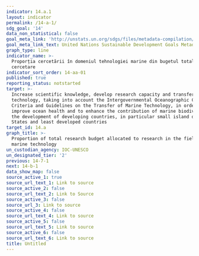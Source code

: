 ```yaml
---
indicator: 14.a.1
layout: indicator
permalink: /14-a-1/
sdg_goal: '14'
data_non_statistical: false
goal_meta_link: 'http://unstats.un.org/sdgs/files/metadata-compilation/Metadata-Goal-14.pdf'
goal_meta_link_text: United Nations Sustainable Development Goals Metadata (pdf 288kB)
graph_type: line
indicator_name: >-
  Proporția cercetării în domeniul tehnologiei marine din bugetul total de
  cercetare
indicator_sort_order: 14-aa-01
published: true
reporting_status: notstarted
target: >-
  Increase scientific knowledge, develop research capacity and transfer marine
  technology, taking into account the Intergovernmental Oceanographic Commission
  Criteria and Guidelines on the Transfer of Marine Technology, in order to
  improve ocean health and to enhance the contribution of marine biodiversity to
  the development of developing countries, in particular small island developing
  States and least developed countries
target_id: 14.a
graph_title: >-
  Proportion of total research budget allocated to research in the field of
  marine technology
un_custodian_agency: IOC-UNESCO
un_designated_tier: '2'
previous: 14-7-1
next: 14-b-1
data_show_map: false
source_active_1: true
source_url_text_1: Link to source
source_active_2: false
source_url_text_2: Link to Source
source_active_3: false
source_url_3: Link to source
source_active_4: false
source_url_text_4: Link to source
source_active_5: false
source_url_text_5: Link to source
source_active_6: false
source_url_text_6: Link to source
title: Untitled
---
```

